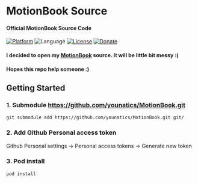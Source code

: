 # MotionBook Source
#### Official MotionBook Source Code

[![Platform](http://img.shields.io/badge/platform-ios-green.svg?style=flat
)](https://developer.apple.com/iphone/index.action)
![Language](https://img.shields.io/badge/language-Swift-brightgreen.svg?style=flat)
[![License](http://img.shields.io/badge/license-MIT-lightgrey.svg?style=flat
)](http://mit-license.org)
[![Donate](https://img.shields.io/badge/Donate-PayPal-green.svg)](https://www.paypal.com/cgi-bin/webscr?cmd=_s-xclick&hosted_button_id=PAKBM2K9YU6QN)

#### I decided to open my [MotionBook](https://appsto.re/kr/8yv1hb.i) source. It will be little bit messy :(
#### Hopes this repo help someone :) 

## Getting Started

### 1. Submodule https://github.com/younatics/MotionBook.git
`git submodule add https://github.com/younatics/MotionBook.git git/`

### 2. Add Github Personal access token
Github Personal settings -> Personal access tokens -> Generate new token

### 3. Pod install
`pod install`
